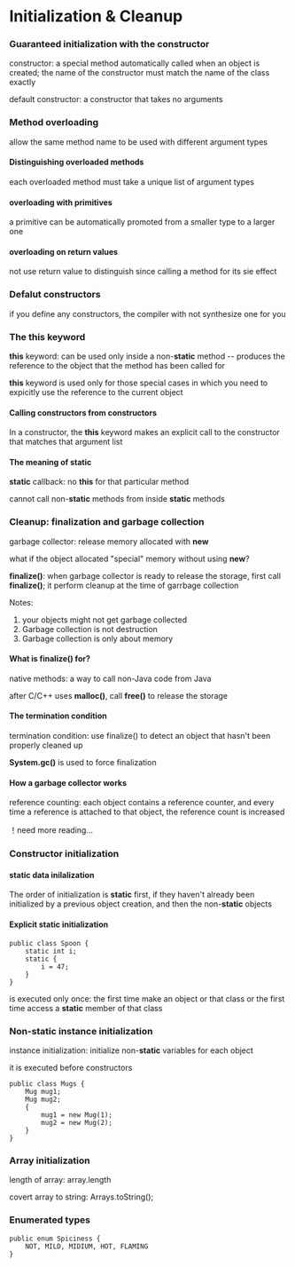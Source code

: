 # Initialization & Cleanup

### Guaranteed initialization with the constructor

constructor: a special method automatically called when an object is created; the name of the constructor must match the name of the class exactly

default constructor: a constructor that takes no arguments

### Method overloading

allow the same method name to be used with different argument types

#### Distinguishing overloaded methods

each overloaded method must take a unique list of argument types

#### overloading with primitives

a primitive can be automatically promoted from a smaller type to a larger one

#### overloading on return values

not use return value to distinguish since calling a method for its sie effect

### Defalut constructors

if you define any constructors, the compiler with not synthesize one for you

### The this keyword

__this__ keyword: can be used only inside a non-__static__ method -- produces the reference to the object that the method has been called for

__this__ keyword is used only for those special cases in which you need to expicitly use the reference to the current object

#### Calling constructors from constructors

In a constructor, the __this__ keyword makes an explicit call to the constructor that matches that argument list

#### The meaning of static

__static__ callback: no __this__ for that particular method

cannot call non-__static__ methods from inside __static__ methods

### Cleanup: finalization and garbage collection

garbage collector: release memory allocated with __new__

what if the object allocated "special" memory without using __new__?

__finalize()__: when garbage collector is ready to release the storage, first call __finalize()__; it perform cleanup at the time of garrbage collection

Notes:
1. your objects might not get garbage collected
2. Garbage collection is not destruction 
3. Garbage collection is only about memory

#### What is finalize() for?

native methods: a way to call non-Java code from Java

after C/C++ uses __malloc()__, call __free()__ to release the storage

#### The termination condition

termination condition: use finalize() to detect an object that hasn't been properly cleaned up

__System.gc()__ is used to force finalization

#### How a garbage collector works

reference counting: each object contains a reference counter, and every time a reference is attached to that object, the reference count is increased

！need more reading...

### Constructor initialization

#### static data inilalization

The order of initialization is __static__ first, if they haven't already been initialized by a previous object creation, and then the non-__static__ objects

#### Explicit static initialization

```
public class Spoon {
    static int i;
    static {
        i = 47;
    }
}
```
is executed only once: the first time make an object or that class or the first time access a __static__ member of that class

### Non-static instance initialization

instance initialization: initialize non-__static__ variables for each object

it is executed before constructors

```
public class Mugs {
    Mug mug1;
    Mug mug2;
    {
        mug1 = new Mug(1);
        mug2 = new Mug(2);
    }
}
```

### Array initialization

length of array: array.length

covert array to string: Arrays.toString();

### Enumerated types

```
public enum Spiciness {
    NOT, MILD, MIDIUM, HOT, FLAMING
}
```